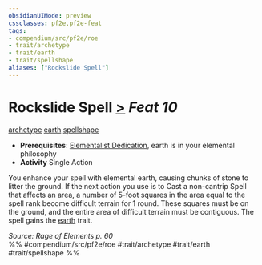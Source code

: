 ```yaml
---
obsidianUIMode: preview
cssclasses: pf2e,pf2e-feat
tags:
- compendium/src/pf2e/roe
- trait/archetype
- trait/earth
- trait/spellshape
aliases: ["Rockslide Spell"]
---
```

# Rockslide Spell  [>](rules/core-rulebook/chapter-9-playing-the-game.md#Actions "Single Action") *Feat 10*  
[archetype](rules/traits/archetype.md "Archetype Feat Trait")  [earth](rules/traits/earth.md "Earth Energy & Element Trait")  [spellshape](rules/traits/spellshape-roe.md "Spellshape General Trait")  

- **Prerequisites**: [Elementalist Dedication](compendium/feats/elementalist-dedication-roe.md), earth is in your elemental philosophy
- **Activity** Single Action

You enhance your spell with elemental earth, causing chunks of stone to litter the ground. If the next action you use is to Cast a non-cantrip Spell that affects an area, a number of 5-foot squares in the area equal to the spell rank become difficult terrain for 1 round. These squares must be on the ground, and the entire area of difficult terrain must be contiguous. The spell gains the [earth](rules/traits/earth.md "Earth Energy & Element Trait") trait.

*Source: Rage of Elements p. 60*  
%% #compendium/src/pf2e/roe #trait/archetype #trait/earth #trait/spellshape %%